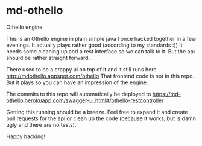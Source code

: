 # md-othello
Othello engine

This is an Othello engine in plain simple java I once hacked together in a few evenings. 
It actually plays rather good (according to my standards :))
It needs some cleaning up and a rest interface so we can talk to it.
But the api should be rather straight forward.

There used to be a crappy ui on top of it and it still runs here http://mdothello.appspot.com/othello
That frontend code is not in this repo. But it plays so you can have an impression of the engine.

The commits to this repo will automatically be deployed to 
https://md-othello.herokuapp.com/swagger-ui.html#/othello-restcontroller

Getting this running should be a breeze.
Feel free to expand it and create pull requests for the api or clean up the code (because it works, but is 
damn ugly and there are no tests).

Happy hacking!
